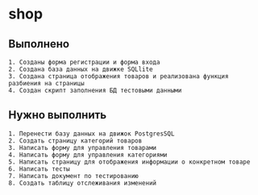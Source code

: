 # shop 

## Выполнено
    1. Созданы форма регистрации и форма входа 
    2. Создана база данных на движке SQLlite
    3. Создана страница отображения товаров и реализована функция разбиения на страницы
    4. Создан скрипт заполнения БД тестовыми данными
    
## Нужно выполнить
    1. Перенести базу данных на движок PostgresSQL
    2. Создать страницу категорий товаров 
    3. Написать форму для управления товарами 
    4. Написать форму для управления категориями
    5. Написать страницу для отображения информации о конкретном товаре
    6. Написать тесты 
    7. Написать документ по тестированию
    8. Создать таблицу отслеживания изменений
